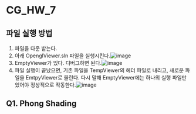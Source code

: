 # CG_HW_7

## 파일 실행 방법
1. 파일을 다운 받는다.
2. 아래 OpenglViewer.sln 파일을 실행시킨다.![image](https://github.com/user-attachments/assets/65efa434-0a58-451f-9053-038814e3b0a4)
3. EmptyViewer가 있다. 디버그하면 된다.![image](https://github.com/user-attachments/assets/c251cf0e-0d8b-49c4-b010-4cadc77994ec)
4. 파일 실행이 끝났으면, 기존 파일을 TempViewer의 헤더 파일로 내리고, 새로운 파일을 EmtpyViewer로 올린다. 다시 말해 EmptyViewer에는 하나의 실행 파일만 있어야 정상적으로 작동한다.![image](https://github.com/user-attachments/assets/ad77c722-a645-462f-8113-eb0f016cb707)


## Q1. Phong Shading
